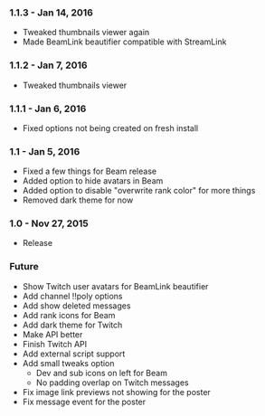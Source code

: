 ### 1.1.3 - Jan 14, 2016
- Tweaked thumbnails viewer again
- Made BeamLink beautifier compatible with StreamLink

### 1.1.2 - Jan 7, 2016
- Tweaked thumbnails viewer

### 1.1.1 - Jan 6, 2016
- Fixed options not being created on fresh install

### 1.1 - Jan 5, 2016
- Fixed a few things for Beam release
- Added option to hide avatars in Beam
- Added option to disable "overwrite rank color" for more things
- Removed dark theme for now

### 1.0 - Nov 27, 2015
- Release

### Future
- Show Twitch user avatars for BeamLink beautifier
- Add channel !!poly options
- Add show deleted messages
- Add rank icons for Beam
- Add dark theme for Twitch
- Make API better
- Finish Twitch API
- Add external script support
- Add small tweaks option
	- Dev and sub icons on left for Beam
	- No padding overlap on Twitch messages
- Fix image link previews not showing for the poster
- Fix message event for the poster
